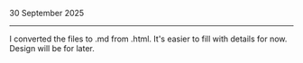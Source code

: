 30 September 2025
<hr/>

I converted the files to .md from .html. It's easier to fill with details for now. Design will be for later.


